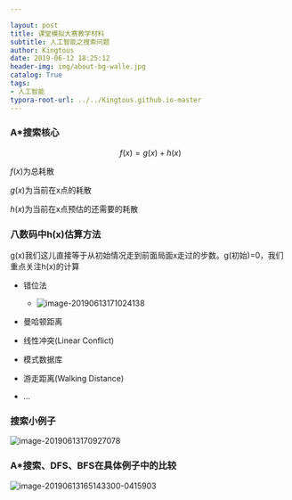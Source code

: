 ```yaml
---

layout: post
title: 课堂模拟大赛教学材料
subtitle: 人工智能之搜索问题
author: Kingtous
date: 2019-06-12 18:25:12
header-img: img/about-bg-walle.jpg
catalog: True
tags:
- 人工智能
typora-root-url: ../../Kingtous.github.io-master
---
```


### A*搜索核心

$$f(x)=g(x)+h(x)$$

$f(x)$为总耗散

$g(x)$为当前在x点的耗散

$h(x)$为当前在x点预估的还需要的耗散



### 八数码中h(x)估算方法

g(x)我们这儿直接等于从初始情况走到前面局面x走过的步数。g(初始)=0，我们重点关注h(x)的计算

- 错位法
  - ![image-20190613171024138](/img/unsorted/image-20190613171024138-0417024.png)

- 曼哈顿距离

- 线性冲突(Linear Conflict)

- 模式数据库

- 游走距离(Walking Distance)

- ...


### 搜索小例子

![image-20190613170927078](/img/unsorted/image-20190613170927078-0416967.png)



### A*搜索、DFS、BFS在具体例子中的比较

![image-20190613165143300-0415903](/img/unsorted/image-20190613165143300-0415903.png)